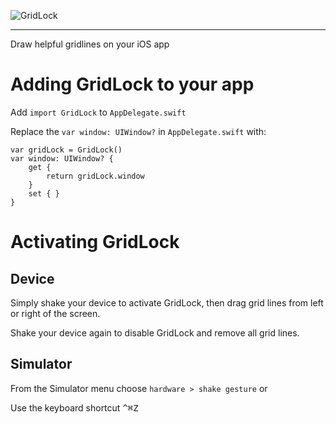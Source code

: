

![GridLock](https://github.com/instil/gridlock/raw/master/media/GridLockLogo.png)


-----------------

Draw helpful gridlines on your iOS app

# Adding GridLock to your app

Add `import GridLock` to `AppDelegate.swift`

Replace the `var window: UIWindow?` in `AppDelegate.swift` with:

    var gridLock = GridLock()
    var window: UIWindow? {
        get {
            return gridLock.window
        }
        set { }
    }

# Activating GridLock

## Device

Simply shake your device to activate GridLock, then drag grid lines from left or right of the screen.

Shake your device again to disable GridLock and remove all grid lines.

## Simulator

From the Simulator menu choose `hardware > shake gesture` or

Use the keyboard shortcut <kbd>^⌘Z</kbd>

